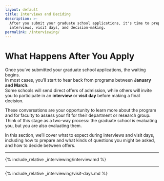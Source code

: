 ```yaml
---
layout: default
title: Interviews and Deciding
description: >-
  After you submit your graduate school applications, it's time to prepare for 
  interviews, visit days, and decision-making.
permalink: /interviewing/
---
```


# What Happens After You Apply

Once you’ve submitted your graduate school applications, the waiting begins.  
In most cases, you’ll start to hear back from programs between **January and March**.  
Some schools will send direct offers of admission, while others will invite you 
to participate in an **interview** or **visit day** before making a final decision.

These conversations are your opportunity to learn more about the program and for 
faculty to assess your fit for their department or research group.  
<span class="highlight">Think of this stage as a two-way process: the graduate school 
is evaluating you, but you are also evaluating them.</span>

In this section, we’ll cover what to expect during interviews and visit days, 
including how to prepare and what kinds of questions you might be asked, and how to decide between offers.

---

{% include_relative _interviewing/interview.md %}

---

{% include_relative _interviewing/visit-days.md %}